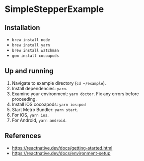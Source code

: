 # SimpleStepperExample

## Installation

* ```brew install node```
* ```brew install yarn```
* ```brew install watchman```
* ```gem install cocoapods```

## Up and running

1. Navigate to example directory (```cd ~/example```).
2. Install dependencies: ```yarn```.
3. Examine your environment: ```yarn doctor```. Fix any errors before proceeding.
4. Install iOS cocoapods: ```yarn ios:pod```
5. Start Metro Bundler: ```yarn start```.
6. For iOS, ```yarn ios```.
7. For Android,  ```yarn android```.

## References

* <https://reactnative.dev/docs/getting-started.html>
* <https://reactnative.dev/docs/environment-setup>
